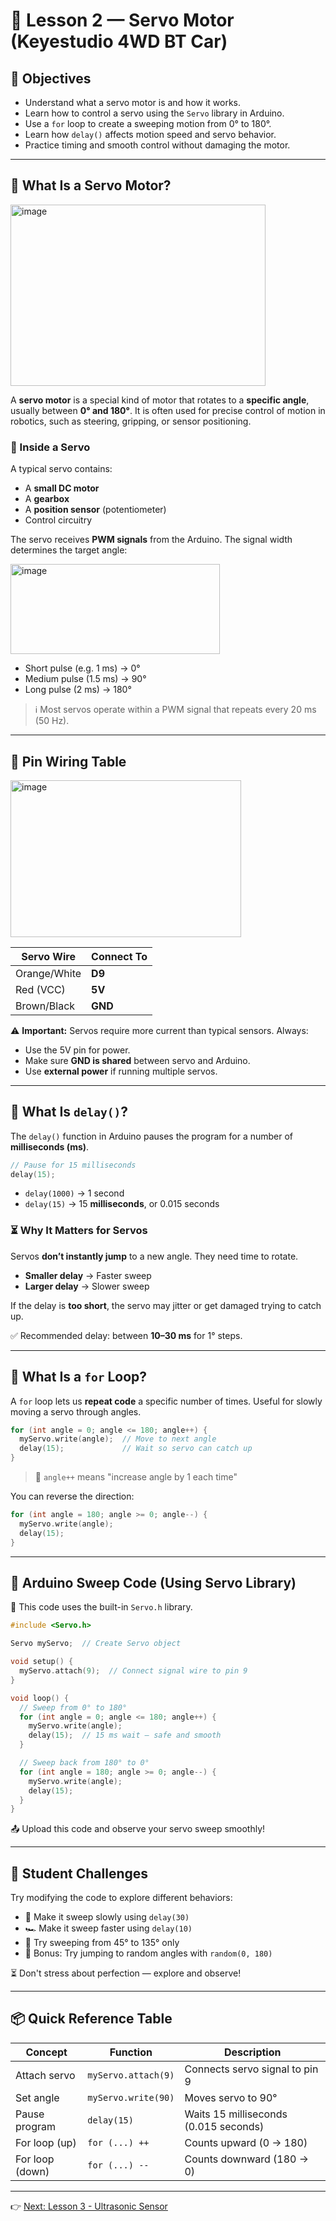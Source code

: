 # 🧭 Lesson 2 — Servo Motor (Keyestudio 4WD BT Car)

## 🎯 Objectives

* Understand what a servo motor is and how it works.
* Learn how to control a servo using the `Servo` library in Arduino.
* Use a `for` loop to create a sweeping motion from 0° to 180°.
* Learn how `delay()` affects motion speed and servo behavior.
* Practice timing and smooth control without damaging the motor.

---

## 🧠 What Is a Servo Motor?
<img width="408" height="290" alt="image" src="https://github.com/user-attachments/assets/9b6c902f-96f2-49f4-8980-50bd27dbe836" />

A **servo motor** is a special kind of motor that rotates to a **specific angle**, usually between **0° and 180°**. It is often used for precise control of motion in robotics, such as steering, gripping, or sensor positioning.

### 🧩 Inside a Servo

A typical servo contains:

* A **small DC motor**
* A **gearbox**
* A **position sensor** (potentiometer)
* Control circuitry

The servo receives **PWM signals** from the Arduino. The signal width determines the target angle:

<img width="335" height="144" alt="image" src="https://github.com/user-attachments/assets/21a91e49-be3d-41e4-b567-2849354348cd" />


* Short pulse (e.g. 1 ms) → 0°
* Medium pulse (1.5 ms) → 90°
* Long pulse (2 ms) → 180°

> ℹ️ Most servos operate within a PWM signal that repeats every 20 ms (50 Hz).

---

## 🔌 Pin Wiring Table

<img width="369" height="251" alt="image" src="https://github.com/user-attachments/assets/c27bf2eb-c8e7-4e62-a981-c70dd455c5f5" />

| Servo Wire   | Connect To |
| ------------ | ---------- |
| Orange/White | **D9**     |
| Red (VCC)    | **5V**     |
| Brown/Black  | **GND**    |

⚠️ **Important:** Servos require more current than typical sensors. Always:

* Use the 5V pin for power.
* Make sure **GND is shared** between servo and Arduino.
* Use **external power** if running multiple servos.

---

## 🧠 What Is `delay()`?

The `delay()` function in Arduino pauses the program for a number of **milliseconds (ms)**.

```cpp
// Pause for 15 milliseconds
delay(15);
```

* `delay(1000)` → 1 second
* `delay(15)` → 15 **milliseconds**, or 0.015 seconds

### ⏳ Why It Matters for Servos

Servos **don’t instantly jump** to a new angle. They need time to rotate.

* **Smaller delay** → Faster sweep
* **Larger delay** → Slower sweep

If the delay is **too short**, the servo may jitter or get damaged trying to catch up.

✅ Recommended delay: between **10–30 ms** for 1° steps.

---

## 🔁 What Is a `for` Loop?

A `for` loop lets us **repeat code** a specific number of times. Useful for slowly moving a servo through angles.

```cpp
for (int angle = 0; angle <= 180; angle++) {
  myServo.write(angle);  // Move to next angle
  delay(15);             // Wait so servo can catch up
}
```

> 🧠 `angle++` means "increase angle by 1 each time"

You can reverse the direction:

```cpp
for (int angle = 180; angle >= 0; angle--) {
  myServo.write(angle);
  delay(15);
}
```

---

## 💾 Arduino Sweep Code (Using Servo Library)

📌 This code uses the built-in `Servo.h` library.

```cpp
#include <Servo.h>

Servo myServo;  // Create Servo object

void setup() {
  myServo.attach(9);  // Connect signal wire to pin 9
}

void loop() {
  // Sweep from 0° to 180°
  for (int angle = 0; angle <= 180; angle++) {
    myServo.write(angle);
    delay(15);  // 15 ms wait — safe and smooth
  }

  // Sweep back from 180° to 0°
  for (int angle = 180; angle >= 0; angle--) {
    myServo.write(angle);
    delay(15);
  }
}
```

📤 Upload this code and observe your servo sweep smoothly!

---

## 🎯 Student Challenges

Try modifying the code to explore different behaviors:

* 🐢 Make it sweep slowly using `delay(30)`
* 🏎️ Make it sweep faster using `delay(10)`
* 🔁 Try sweeping from 45° to 135° only
* 🎯 Bonus: Try jumping to random angles with `random(0, 180)`

⏳ Don't stress about perfection — explore and observe!

---

## 📦 Quick Reference Table

| Concept         | Function            | Description                           |
| --------------- | ------------------- | ------------------------------------- |
| Attach servo    | `myServo.attach(9)` | Connects servo signal to pin 9        |
| Set angle       | `myServo.write(90)` | Moves servo to 90°                    |
| Pause program   | `delay(15)`         | Waits 15 milliseconds (0.015 seconds) |
| For loop (up)   | `for (...) ++`      | Counts upward (0 → 180)               |
| For loop (down) | `for (...) --`      | Counts downward (180 → 0)             |

---

👉 [Next: Lesson 3 - Ultrasonic Sensor](./lesson3-ultrasonic.md)
